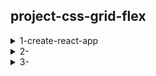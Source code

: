 ## project-css-grid-flex

<details>
<summary>1-create-react-app </summary>

# 1-create-react-app

```x
npm create-react-app my_app
```

```x
cd my_app
npm start
```

</details>

<details>
<summary>2- </summary>

```py
python -m venv venv
```

</details>

<details>
<summary>3- </summary>

```py
python -m venv venv
```

</details>
